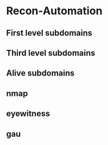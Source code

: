 # Recon-Automation
## First level subdomains
## Third level subdomains
## Alive subdomains
## nmap 
## eyewitness
## gau
